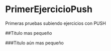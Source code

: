 # PrimerEjercicioPush
Primeras pruebas subiendo ejercicios con PUSH

##Titulo mas pequeño

###Titulo aún mas pequeño

